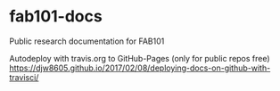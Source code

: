 # fab101-docs

Public research documentation for FAB101
  
  
  
Autodeploy with travis.org to GitHub-Pages (only for public repos free)  
https://djw8605.github.io/2017/02/08/deploying-docs-on-github-with-travisci/